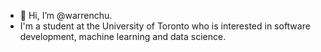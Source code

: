 - 👋 Hi, I’m @warrenchu.
- I'm a student at the University of Toronto who is interested in software development, machine learning and data science. 
<!---
warrenchu/warrenchu is a ✨ special ✨ repository because its `README.md` (this file) appears on your GitHub profile.
You can click the Preview link to take a look at your changes.
--->

